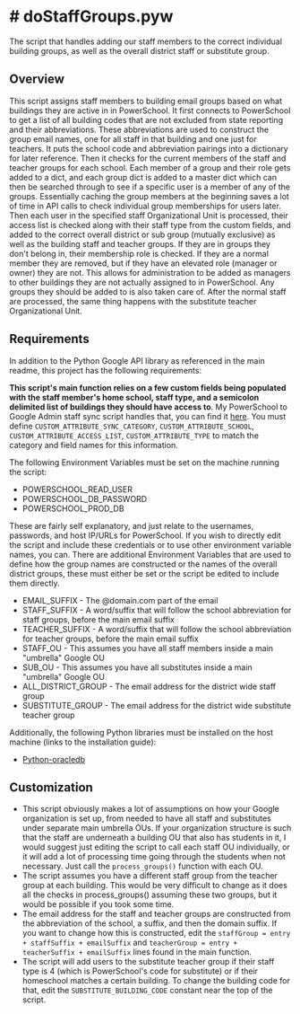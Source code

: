 # # doStaffGroups.pyw

The script that handles adding our staff members to the correct individual building groups, as well as the overall district staff or substitute group.

## Overview

This script assigns staff members to building email groups based on what buildings they are active in in PowerSchool. It first connects to PowerSchool to get a list of all building codes that are not excluded from state reporting and their abbreviations. These abbreviations are used to construct the group email names, one for all staff in that building and one just for teachers. It puts the school code and abbreviation pairings into a dictionary for later reference. Then it checks for the current members of the staff and teacher groups for each school. Each member of a group and their role gets added to a dict, and each group dict is added to a master dict which can then be searched through to see if a specific user is a member of any of the groups. Essentially caching the group members at the beginning saves a lot of time in API calls to check individual group memberships for users later.
Then each user in the specified staff Organizational Unit is processed, their access list is checked along with their staff type from the custom fields, and added to the correct overall district or sub group (mutually exclusive) as well as the building staff and teacher groups. If they are in groups they don't belong in, their membership role is checked. If they are a normal member they are removed, but if they have an elevated role (manager or owner) they are not. This allows for administration to be added as managers to other buildings they are not actually assigned to in PowerSchool. Any groups they should be added to is also taken care of.
After the normal staff are processed, the same thing happens with the substitute teacher Organizational Unit.

## Requirements

In addition to the Python Google API library as referenced in the main readme, this project has the following requirements:

**This script's main function relies on a few custom fields being populated with the staff member's home school, staff type, and a semicolon delimited list of buildings they should have access to**. My PowerSchool to Google Admin staff sync script handles that, you can find it [here](https://github.com/Philip-Greyson/D118-PS-Staff-Sync). You must define `CUSTOM_ATTRIBUTE_SYNC_CATEGORY`, `CUSTOM_ATTRIBUTE_SCHOOL`, `CUSTOM_ATTRIBUTE_ACCESS_LIST`, `CUSTOM_ATTRIBUTE_TYPE` to match the category and field names for this information.

The following Environment Variables must be set on the machine running the script:

- POWERSCHOOL_READ_USER
- POWERSCHOOL_DB_PASSWORD
- POWERSCHOOL_PROD_DB

These are fairly self explanatory, and just relate to the usernames, passwords, and host IP/URLs for PowerSchool. If you wish to directly edit the script and include these credentials or to use other environment variable names, you can.
There are additional Environment Variables that are used to define how the group names are constructed or the names of the overall district groups, these must either be set or the script be edited to include them directly.

- EMAIL_SUFFIX - The @domain.com part of the email
- STAFF_SUFFIX - A word/suffix that will follow the school abbreviation for staff groups, before the main email suffix
- TEACHER_SUFFIX - A word/suffix that will follow the school abbreviation for teacher groups, before the main email suffix
- STAFF_OU - This assumes you have all staff members inside a main "umbrella" Google OU
- SUB_OU - This assumes you have all substitutes inside a main "umbrella" Google OU
- ALL_DISTRICT_GROUP - The email address for the district wide staff group
- SUBSTITUTE_GROUP - The email address for the district wide substitute teacher group

Additionally, the following Python libraries must be installed on the host machine (links to the installation guide):

- [Python-oracledb](https://python-oracledb.readthedocs.io/en/latest/user_guide/installation.html)

## Customization

- This script obviously makes a lot of assumptions on how your Google organization is set up, from needed to have all staff and substitutes under separate main umbrella OUs. If your organization structure is such that the staff are underneath a building OU that also has students in it, I would suggest just editing the script to call each staff OU individually, or it will add a lot of processing time going through the students when not necessary. Just call the `process_groups()` function with each OU.
- The script assumes you have a different staff group from the teacher group at each building. This would be very difficult to change as it does all the checks in process_groups() assuming these two groups, but it would be possible if you took some time.
- The email address for the staff and teacher groups are constructed from the abbreviation of the school, a suffix, and then the domain suffix. If you want to change how this is constructed, edit the `staffGroup = entry + staffSuffix + emailSuffix` and `teacherGroup = entry + teacherSuffix + emailSuffix` lines found in the main function.
- The script will add users to the substitute teacher group if their staff type is 4 (which is PowerSchool's code for substitute) or if their homeschool matches a certain building. To change the building code for that, edit the `SUBSTITUTE_BUILDING_CODE` constant near the top of the script.
